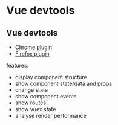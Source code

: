 # Vue devtools

## Vue devtools

- [Chrome plugin](https://chrome.google.com/webstore/detail/vuejs-devtools/nhdogjmejiglipccpnnnanhbledajbpd)
- [Firefox plugin](https://addons.mozilla.org/en-US/firefox/addon/vue-js-devtools/)

features:

- display component structure
- show component state/data and props
- change state
- show component events
- show routes
- show vuex state
- analyse render performance
